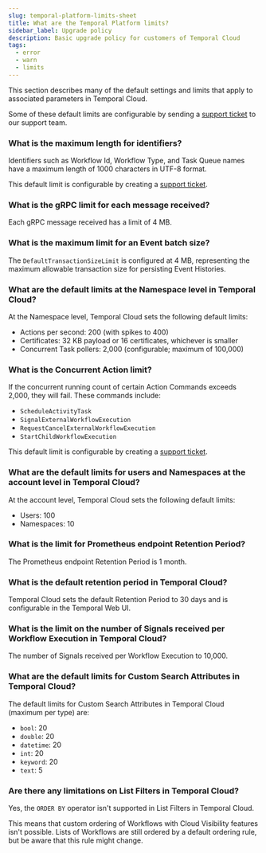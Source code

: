 ```yaml
---
slug: temporal-platform-limits-sheet
title: What are the Temporal Platform limits?
sidebar_label: Upgrade policy
description: Basic upgrade policy for customers of Temporal Cloud
tags:
  - error
  - warn
  - limits
---
```


This section describes many of the default settings and limits that apply to associated parameters in Temporal Cloud.

Some of these default limits are configurable by sending a [support ticket](/cloud/support#support-ticket) to our support team.

### What is the maximum length for identifiers?

Identifiers such as Workflow Id, Workflow Type, and Task Queue names have a maximum length of 1000 characters in UTF-8 format.

This default limit is configurable by creating a [support ticket](/cloud/support#support-ticket).

### What is the gRPC limit for each message received?

Each gRPC message received has a limit of 4 MB.

### What is the maximum limit for an Event batch size?

The `DefaultTransactionSizeLimit` is configured at 4 MB, representing the maximum allowable transaction size for persisting Event Histories.

### What are the default limits at the Namespace level in Temporal Cloud?

At the Namespace level, Temporal Cloud sets the following default limits:

- Actions per second: 200 (with spikes to 400)
- Certificates: 32 KB payload or 16 certificates, whichever is smaller
- Concurrent Task pollers: 2,000 (configurable; maximum of 100,000)

### What is the Concurrent Action limit?

If the concurrent running count of certain Action Commands exceeds 2,000, they will fail. These commands include:

- `ScheduleActivityTask`
- `SignalExternalWorkflowExecution`
- `RequestCancelExternalWorkflowExecution`
- `StartChildWorkflowExecution`

This default limit is configurable by creating a [support ticket](/cloud/support#support-ticket).

### What are the default limits for users and Namespaces at the account level in Temporal Cloud?

At the account level, Temporal Cloud sets the following default limits:

- Users: 100
- Namespaces: 10

### What is the limit for Prometheus endpoint Retention Period?

The Prometheus endpoint Retention Period is 1 month.

### What is the default retention period in Temporal Cloud?

Temporal Cloud sets the default Retention Period to 30 days and is configurable in the Temporal Web UI.

### What is the limit on the number of Signals received per Workflow Execution in Temporal Cloud?

The number of Signals received per Workflow Execution to 10,000.

### What are the default limits for Custom Search Attributes in Temporal Cloud?

The default limits for Custom Search Attributes in Temporal Cloud (maximum per type) are:

- `bool`: 20
- `double`: 20
- `datetime`: 20
- `int`: 20
- `keyword`: 20
- `text`: 5

### Are there any limitations on List Filters in Temporal Cloud?

Yes, the `ORDER BY` operator isn't supported in List Filters in Temporal Cloud.

This means that custom ordering of Workflows with Cloud Visibility features isn't possible. Lists of Workflows are still ordered by a default ordering rule, but be aware that this rule might change.
